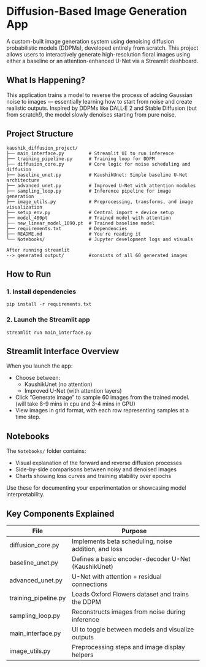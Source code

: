 # Diffusion-Based Image Generation App

A custom-built image generation system using denoising diffusion probabilistic models (DDPMs), developed entirely from scratch. This project allows users to interactively generate high-resolution floral images using either a baseline or an attention-enhanced U-Net via a Streamlit dashboard.

## What Is Happening?

This application trains a model to reverse the process of adding Gaussian noise to images — essentially learning how to start from noise and create realistic outputs. Inspired by DDPMs like DALL·E 2 and Stable Diffusion (but from scratch!), the model slowly denoises starting from pure noise.

## Project Structure

```
kaushik_diffusion_project/
├── main_interface.py         # Streamlit UI to run inference
├── training_pipeline.py      # Training loop for DDPM
├── diffusion_core.py         # Core logic for noise scheduling and diffusion
├── baseline_unet.py          # KaushikUnet: Simple baseline U-Net architecture
├── advanced_unet.py          # Improved U-Net with attention modules
├── sampling_loop.py          # Inference pipeline for image generation
├── image_utils.py            # Preprocessing, transforms, and image visualization
├── setup_env.py              # Central import + device setup
├── model_400pt               # Trained model with attention
├── new_linear_model_1090.pt  # Trained baseline model
├── requirements.txt          # Dependencies
├── README.md                 # You're reading it
└── Notebooks/                # Jupyter development logs and visuals

After running streamlit
--> generated output/         #consists of all 60 generated images

```

## How to Run

### 1. Install dependencies
```
pip install -r requirements.txt
```

### 2. Launch the Streamlit app
```
streamlit run main_interface.py
```

## Streamlit Interface Overview

When you launch the app:
- Choose between:
  - KaushikUnet (no attention)
  - Improved U-Net (with attention layers)
- Click “Generate image” to sample 60 images from the trained model. (will take 8-9 mins in cpu and 3-4 mins in GPU)
- View images in grid format, with each row representing samples at a time step.

## Notebooks

The `Notebooks/` folder contains:
- Visual explanation of the forward and reverse diffusion processes
- Side-by-side comparisons between noisy and denoised images
- Charts showing loss curves and training stability over epochs

Use these for documenting your experimentation or showcasing model interpretability.

## Key Components Explained

| File | Purpose |
|------|---------|
| diffusion_core.py | Implements beta scheduling, noise addition, and loss |
| baseline_unet.py  | Defines a basic encoder-decoder U-Net (KaushikUnet) |
| advanced_unet.py  | U-Net with attention + residual connections |
| training_pipeline.py | Loads Oxford Flowers dataset and trains the DDPM |
| sampling_loop.py  | Reconstructs images from noise during inference |
| main_interface.py | UI to toggle between models and visualize outputs |
| image_utils.py    | Preprocessing steps and image display helpers |
